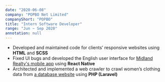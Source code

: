 ```yaml
---
date: "2020-06-08"
company: "POPBO Net Limited"
companyShort: "POPBO"
title: "Intern Software Developer"
range: "Jun ~ Sep 2020"
annotation: null
---
```


- Developed and maintained code for clients’ responsive websites using **HTML** and **SCSS**
- Fixed UI bugs and developed the English user interface for [Midland Realty's mobile app](https://apple.co/2R2m1Cp) using **React Native**
- Architected and implemented a web crawler to crawl women’s clothing data from [a database website](https://www.bratabase.com/) using **PHP (Laravel)**
